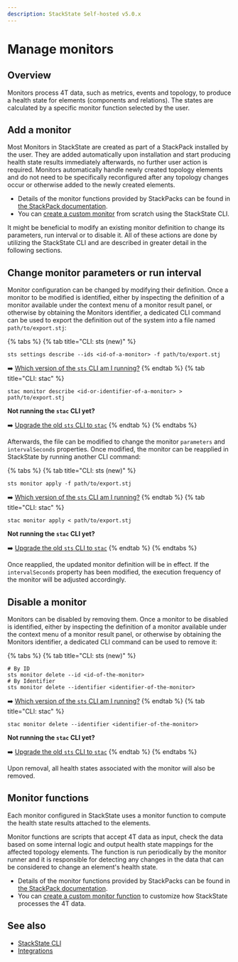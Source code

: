 ```yaml
---
description: StackState Self-hosted v5.0.x
---
```


# Manage monitors

## Overview

Monitors process 4T data, such as metrics, events and topology, to produce a health state for elements \(components and relations\). The states are calculated by a specific monitor function selected by the user.

## Add a monitor

Most Monitors in StackState are created as part of a StackPack installed by the user. They are added automatically upon installation and start producing health state results immediately afterwards, no further user action is required. Monitors automatically handle newly created topology elements and do not need to be specifically reconfigured after any topology changes occur or otherwise added to the newly created elements.

* Details of the monitor functions provided by StackPacks can be found in [the StackPack documentation](../../stackpacks/integrations/README.md).
* You can [create a custom monitor](../../develop/developer-guides/monitors/how-to-create-monitors.md) from scratch using the StackState CLI.

It might be beneficial to modify an existing monitor definition to change its parameters, run interval or to disable it. All of these actions are done by utilizing the StackState CLI and are described in greater detail in the following sections.

## Change monitor parameters or run interval

Monitor configuration can be changed by modifying their definition. Once a monitor to be modified is identified, either by inspecting the definition of a monitor available under the context menu of a monitor result panel, or otherwise by obtaining the Monitors identifier, a dedicated CLI command can be used to export the definition out of the system into a file named `path/to/export.stj`:

{% tabs %}
{% tab title="CLI: sts (new)" %}
```
sts settings describe --ids <id-of-a-monitor> -f path/to/export.stj
```

➡️ [Which version of the `sts` CLI am I running?](/setup/cli/cli-comparison.md#which-version-of-the-cli-am-i-running)
{% endtab %}
{% tab title="CLI: stac" %}
```
stac monitor describe <id-or-identifier-of-a-monitor> > path/to/export.stj
```

**Not running the `stac` CLI yet?**

➡️ [Upgrade the old `sts` CLI to `stac`](/setup/cli/cli-stac.md#upgrade)
{% endtab %}
{% endtabs %}

Afterwards, the file can be modified to change the monitor `parameters` and `intervalSeconds` properties. Once modified, the monitor can be reapplied in StackState by running another CLI command:

{% tabs %}
{% tab title="CLI: sts (new)" %}
```
sts monitor apply -f path/to/export.stj
```

➡️ [Which version of the `sts` CLI am I running?](/setup/cli/cli-comparison.md#which-version-of-the-cli-am-i-running)
{% endtab %}
{% tab title="CLI: stac" %}
```
stac monitor apply < path/to/export.stj
```

**Not running the `stac` CLI yet?**

➡️ [Upgrade the old `sts` CLI to `stac`](/setup/cli/cli-stac.md#upgrade)
{% endtab %}
{% endtabs %}

Once reapplied, the updated monitor definition will be in effect. If the `intervalSeconds` property has been modified, the execution frequency of the monitor will be adjusted accordingly.

## Disable a monitor

Monitors can be disabled by removing them. Once a monitor to be disabled is identified, either by inspecting the definition of a monitor available under the context menu of a monitor result panel, or otherwise by obtaining the Monitors identifier, a dedicated CLI command can be used to remove it:

{% tabs %}
{% tab title="CLI: sts (new)" %}
```
# By ID
sts monitor delete --id <id-of-the-monitor>
# By Identifier
sts monitor delete --identifier <identifier-of-the-monitor>
```

➡️ [Which version of the `sts` CLI am I running?](/setup/cli/cli-comparison.md#which-version-of-the-cli-am-i-running)
{% endtab %}
{% tab title="CLI: stac" %}
```
stac monitor delete --identifier <identifier-of-the-monitor>
```

**Not running the `stac` CLI yet?**

➡️ [Upgrade the old `sts` CLI to `stac`](/setup/cli/cli-stac.md#upgrade)
{% endtab %}
{% endtabs %}

Upon removal, all health states associated with the monitor will also be removed.

## Monitor functions

Each monitor configured in StackState uses a monitor function to compute the health state results attached to the elements.

Monitor functions are scripts that accept 4T data as input, check the data based on some internal logic and output health state mappings for the affected topology elements. The function is run periodically by the monitor runner and it is responsible for detecting any changes in the data that can be considered to change an element's health state.

* Details of the monitor functions provided by StackPacks can be found in [the StackPack documentation](../../stackpacks/integrations/README.md).
* You can [create a custom monitor function](../../develop/developer-guides/custom-functions/monitor-functions.md) to customize how StackState processes the 4T data.

## See also

* [StackState CLI](../../setup/cli/README.md)
* [Integrations](../../stackpacks/integrations/README.md)
